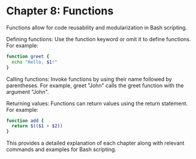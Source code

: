 # Chapter 8: Functions
Functions allow for code reusability and modularization in Bash scripting.

Defining functions: Use the function keyword or omit it to define functions. For example:

```bash
function greet {
  echo "Hello, $1!"
}
```

Calling functions: Invoke functions by using their name followed by parentheses. For example, greet "John" calls the greet function with the argument "John".

Returning values: Functions can return values using the return statement. For example:

```bash
function add {
  return $(($1 + $2))
}
```

This provides a detailed explanation of each chapter along with relevant commands and examples for Bash scripting.